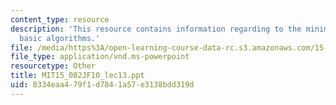 ```yaml
---
content_type: resource
description: 'This resource contains information regarding to the minimum cost flow:
  basic algorithms.'
file: /media/https%3A/open-learning-course-data-rc.s3.amazonaws.com/15-082j-network-optimization-fall-2010/8334eaa479f1d7841a57e3138bdd319d_MIT15_082JF10_lec13.ppt
file_type: application/vnd.ms-powerpoint
resourcetype: Other
title: MIT15_082JF10_lec13.ppt
uid: 8334eaa4-79f1-d784-1a57-e3138bdd319d
---
```

